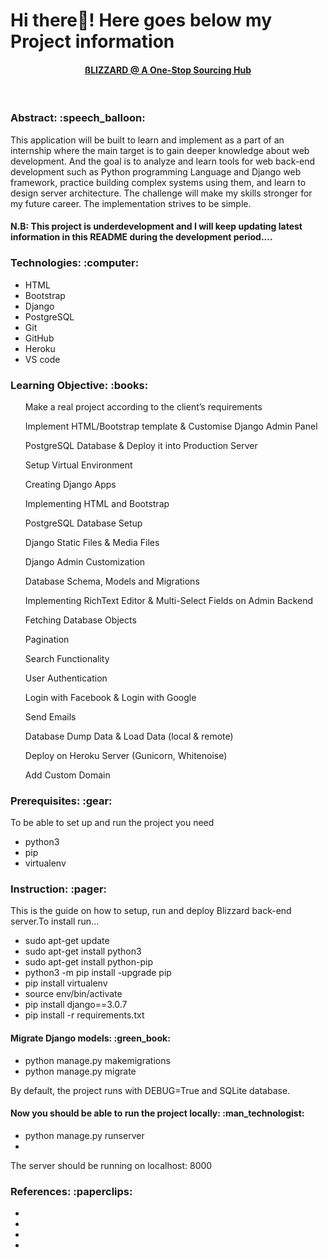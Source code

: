 # Hi there👋! Here goes below my Project information

<div>
<h4 align="center"><a href="">ßLIZZARD @ A One-Stop Sourcing Hub</a></h4>
</div>
<br>

<h3 align="left">Abstract: :speech_balloon:</h3>

<div align="left">This application will be built to learn and implement as a part of an internship where the main target is to gain deeper knowledge about web development. And the goal is to analyze and learn tools for web back-end development such as Python programming Language and Django web framework, practice building complex systems using them, and learn to design server architecture. The challenge will make my skills stronger for my future career. The implementation strives to be simple.<br>
<h4 align="left">N.B: This project is underdevelopment and I will keep updating latest information in this README during the development period....</h4>
</div>


<h3 align="left">Technologies: :computer:</h3>

<ul>
<li>HTML</li>
<li>Bootstrap</li>
<li>Django</li>
<li>PostgreSQL</li>
<li>Git</li>
<li>GitHub</li>
<li>Heroku</li>
<li>VS code</li>
</ul>

<h3 align="left">Learning Objective: :books:</h3>

<ul>
<p>Make a real project according to the client’s requirements</p>
<p>Implement HTML/Bootstrap template & Customise Django Admin Panel</p>
<p>PostgreSQL Database & Deploy it into Production Server</p>
<p>Setup Virtual Environment</p>
<p>Creating Django Apps</p>
<p>Implementing HTML and Bootstrap</p>
<p>PostgreSQL Database Setup</p>
<p>Django Static Files & Media Files</p>
<p>Django Admin Customization</p>
<p>Database Schema, Models and Migrations</p>
<p>Implementing RichText Editor & Multi-Select Fields on Admin Backend</p>
<p>Fetching Database Objects</p>
<p>Pagination</p>
<p>Search Functionality</p>
<p>User Authentication</p>
<p>Login with Facebook & Login with Google</p>
<p>Send Emails</p>
<p>Database Dump Data & Load Data (local & remote)</p>
<p>Deploy on Heroku Server (Gunicorn, Whitenoise)</p>
<p>Add Custom Domain</p>
</ul>

<h3 align="left"> Prerequisites: :gear:</h3>
<p align="left">To be able to set up and run the project you need</p>
<ul>
<li>python3</li>
<li>pip</li>
<li>virtualenv</li>
</ul>

<h3 align="left">Instruction: :pager:</h3>
<p align="left">This is the guide on how to setup, run and deploy Blizzard back-end server.To install run...</p>
<ul>
<li>sudo apt-get update</li>
<li>sudo apt-get install python3</li>
<li>sudo apt-get install python-pip</li>
<li>python3 -m pip install -upgrade pip </li>
<li>pip install virtualenv</li>
<li>source env/bin/activate</li>
<li>pip install django==3.0.7</li>
<li>pip install -r requirements.txt</li>
</ul>

<h4 align="left">Migrate Django models: :green_book:</h4>
<ul>
<li>python manage.py makemigrations</li>
<li>python manage.py migrate</li>
</ul>

<p align="left">By default, the project runs with DEBUG=True and SQLite database.</p>

<h4 align="left">Now you should be able to run the project locally: :man_technologist:</h4>
<ul>
<li>python manage.py runserver</li>
<li></li>
</ul>
<p align="left">The server should be running on localhost: 8000</p>

<h3 align="left">References: :paperclips:</h3>

<ul>
<li><a href=""></a></li>
<li><a href=""></a></li>
<li><a href=""></a></li>
<li><a href=""></a></li>
</ul>
